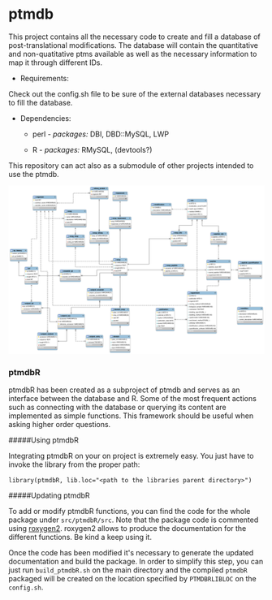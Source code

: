 # ptmdb


This project contains all the necessary code to create and fill a database of post-translational modifications. The database will contain the quantitative and non-quatitative ptms available as well as the necessary information to map it through different IDs.

* Requirements:

Check out the config.sh file to be sure of the external databases necessary to fill the database.

* Dependencies:

	* perl - *packages:* DBI, DBD::MySQL, LWP

	* R - *packages:* RMySQL, (devtools?)

This repository can act also as a submodule of other projects intended to use the ptmdb.


![Database schema](src/databaseSchema/ptmdb_model.png) 



### ptmdbR


ptmdbR has been created as a subproject of ptmdb and serves as an interface between the database and R. Some of the most frequent actions such as connecting with the database or querying its content are implemented as simple functions. This framework should be useful when asking higher order questions.


#####Using ptmdbR

Integrating ptmdbR on your on project is extremely easy. You just have to invoke the library from the proper path:

	library(ptmdbR, lib.loc="<path to the libraries parent directory>")


#####Updating ptmdbR

To add or modify ptmdbR functions, you can find the code for the whole package under ``src/ptmdbR/src``. Note that the package code is commented using [roxygen2](https://github.com/yihui/roxygen2). roxygen2 allows to produce the documentation for the different functions. Be kind a keep using it.

Once the code has been modified it's necessary to generate the updated documentation and build the package. In order to simplify this step, you can just run ``build_ptmdbR.sh`` on the main directory and the compiled ``ptmdbR`` packaged will be created on the location specified by ``PTMDBRLIBLOC`` on the ``config.sh``.